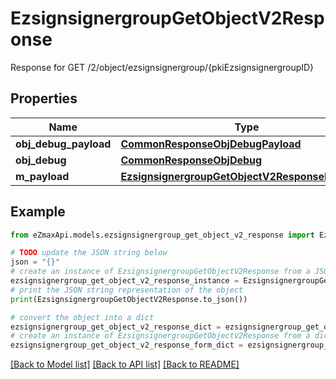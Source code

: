 # EzsignsignergroupGetObjectV2Response

Response for GET /2/object/ezsignsignergroup/{pkiEzsignsignergroupID}

## Properties

Name | Type | Description | Notes
------------ | ------------- | ------------- | -------------
**obj_debug_payload** | [**CommonResponseObjDebugPayload**](CommonResponseObjDebugPayload.md) |  | 
**obj_debug** | [**CommonResponseObjDebug**](CommonResponseObjDebug.md) |  | [optional] 
**m_payload** | [**EzsignsignergroupGetObjectV2ResponseMPayload**](EzsignsignergroupGetObjectV2ResponseMPayload.md) |  | 

## Example

```python
from eZmaxApi.models.ezsignsignergroup_get_object_v2_response import EzsignsignergroupGetObjectV2Response

# TODO update the JSON string below
json = "{}"
# create an instance of EzsignsignergroupGetObjectV2Response from a JSON string
ezsignsignergroup_get_object_v2_response_instance = EzsignsignergroupGetObjectV2Response.from_json(json)
# print the JSON string representation of the object
print(EzsignsignergroupGetObjectV2Response.to_json())

# convert the object into a dict
ezsignsignergroup_get_object_v2_response_dict = ezsignsignergroup_get_object_v2_response_instance.to_dict()
# create an instance of EzsignsignergroupGetObjectV2Response from a dict
ezsignsignergroup_get_object_v2_response_form_dict = ezsignsignergroup_get_object_v2_response.from_dict(ezsignsignergroup_get_object_v2_response_dict)
```
[[Back to Model list]](../README.md#documentation-for-models) [[Back to API list]](../README.md#documentation-for-api-endpoints) [[Back to README]](../README.md)


